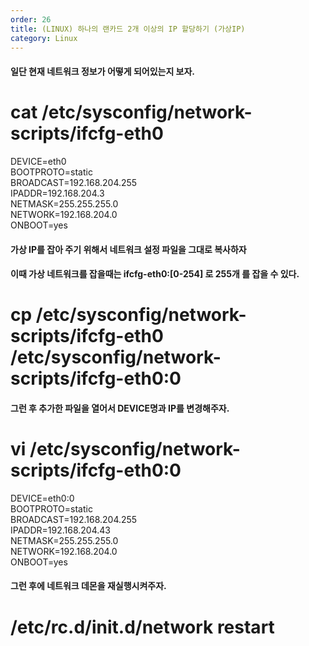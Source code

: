 ```yaml
---   
order: 26   
title: (LINUX) 하나의 랜카드 2개 이상의 IP 할당하기 (가상IP)   
category: Linux   
---   
```

   
#### 일단 현재 네트워크 정보가 어떻게 되어있는지 보자.   
# cat /etc/sysconfig/network-scripts/ifcfg-eth0   
   
DEVICE=eth0   
BOOTPROTO=static   
BROADCAST=192.168.204.255   
IPADDR=192.168.204.3   
NETMASK=255.255.255.0   
NETWORK=192.168.204.0   
ONBOOT=yes   
   
#### 가상 IP를 잡아 주기 위해서 네트워크 설정 파일을 그대로 복사하자   
#### 이때 가상 네트워크를 잡을때는 ifcfg-eth0:[0-254] 로 255개 를 잡을 수 있다.   
# cp /etc/sysconfig/network-scripts/ifcfg-eth0 /etc/sysconfig/network-scripts/ifcfg-eth0:0   
   
#### 그런 후 추가한 파일을 열어서 DEVICE명과 IP를 변경해주자.   
# vi /etc/sysconfig/network-scripts/ifcfg-eth0:0   
   
DEVICE=eth0:0   
BOOTPROTO=static   
BROADCAST=192.168.204.255   
IPADDR=192.168.204.43   
NETMASK=255.255.255.0   
NETWORK=192.168.204.0   
ONBOOT=yes   
   
#### 그런 후에 네트워크 데몬을 재실행시켜주자.   
# /etc/rc.d/init.d/network restart   
